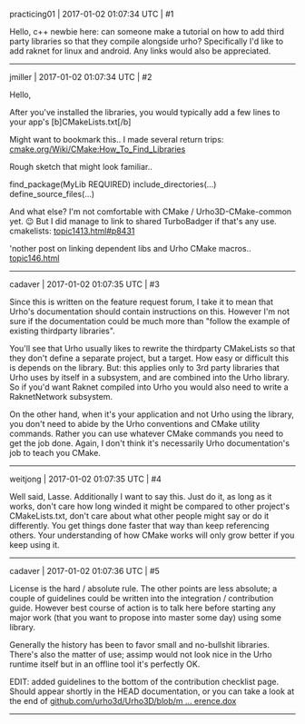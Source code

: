 practicing01 | 2017-01-02 01:07:34 UTC | #1

Hello, c++ newbie  here: can someone make a tutorial on how to add third party libraries so that they compile alongside urho?  Specifically I'd like to add raknet for linux and android.  Any links would also be appreciated.

-------------------------

jmiller | 2017-01-02 01:07:34 UTC | #2

Hello,

After you've installed the libraries, you would typically add a few lines to your app's [b]CMakeLists.txt[/b]

Might want to bookmark this.. I made several return trips:
[cmake.org/Wiki/CMake:How_To_Find_Libraries](https://cmake.org/Wiki/CMake:How_To_Find_Libraries)

Rough sketch that might look familiar..

find_package(MyLib REQUIRED)
include_directories(...)
define_source_files(...)

And what else?
I'm not comfortable with CMake / Urho3D-CMake-common yet.  :wink:
But I did manage to link to shared TurboBadger if that's any use.
cmakelists: [topic1413.html#p8431](http://discourse.urho3d.io/t/turbo-badger-implementation/1364/5)

'nother post on linking dependent libs and Urho CMake macros..
[topic146.html](http://discourse.urho3d.io/t/build-a-cmake-project-with-a-library-cmake-dependancy/164/1)

-------------------------

cadaver | 2017-01-02 01:07:35 UTC | #3

Since this is written on the feature request forum, I take it to mean that Urho's documentation should contain instructions on this. However I'm not sure if the documentation could be much more than "follow the example of existing thirdparty libraries".

You'll see that Urho usually likes to rewrite the thirdparty CMakeLists so that they don't define a separate project, but a target. How easy or difficult this is depends on the library. But: this applies only to 3rd party libraries that Urho uses by itself in a subsystem, and are combined into the Urho library. So if you'd want Raknet compiled into Urho you would also need to write a RaknetNetwork subsystem.

On the other hand, when it's your application and not Urho using the library, you don't need to abide by the Urho conventions and CMake utility commands. Rather you can use whatever CMake commands you need to get the job done. Again, I don't think it's necessarily Urho documentation's job to teach you CMake.

-------------------------

weitjong | 2017-01-02 01:07:35 UTC | #4

Well said, Lasse. Additionally I want to say this. Just do it, as long as it works, don't care how long winded it might be compared to other project's CMakeLists.txt, don't care about what other people might say or do it differently. You get things done faster that way than keep referencing others. Your understanding of how CMake works will only grow better if you keep using it.

-------------------------

cadaver | 2017-01-02 01:07:36 UTC | #5

License is the hard / absolute rule. The other points are less absolute; a couple of guidelines could be written into the integration / contribution guide. However best course of action is to talk here before starting any major work (that you want to propose into master some day) using some library.

Generally the history has been to favor small and no-bullshit libraries. There's also the matter of use; assimp would not look nice in the Urho runtime itself but in an offline tool it's perfectly OK.

EDIT: added guidelines to the bottom of the contribution checklist page. Should appear shortly in the HEAD documentation, or you can take a look at the end of [github.com/urho3d/Urho3D/blob/m ... erence.dox](https://github.com/urho3d/Urho3D/blob/master/Docs/Reference.dox)

-------------------------

